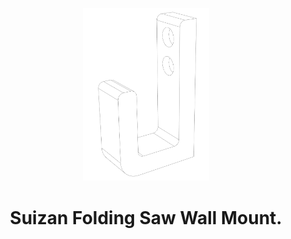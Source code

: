 <!-- 2023-12-15 -->

<p align="center">
  <img src="../../plans/suizan-hook/images/wireframe.png" width="40%"/>
</p>
<h1 align="center">
  Suizan Folding Saw Wall Mount.
  <br>
  <sup><sub><sup><sup></sub>
</h1>
